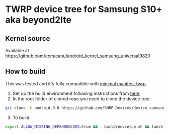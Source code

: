 # TWRP device tree for Samsung S10+ aka beyond2lte

## Kernel source 
Available at https://github.com/corsicanu/android_kernel_samsung_universal9820

## How to build
This was tested and it's fully compatible with [minimal manifest twrp](https://github.com/minimal-manifest-twrp/platform_manifest_twrp_omni).
1. Set up the build environment following instructions from [here](https://github.com/minimal-manifest-twrp/platform_manifest_twrp_omni/blob/twrp-9.0/README.md#getting-started)
2. In the root folder of cloned repo you need to clone the device tree:
```bash
git clone -b android-9.0 https://github.com/SHRP-Devices/device_samsung_beyond2lte.git device/samsung/beyond0lte
```
3. To build:
```bash
export ALLOW_MISSING_DEPENDENCIES=true && . build/envsetup.sh && lunch omni_beyond2lte-eng && mka recoveryimage -j128
```

